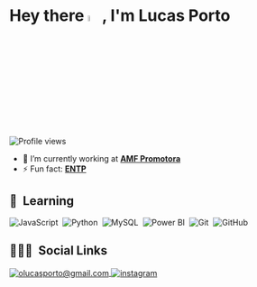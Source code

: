 <h1 align="left">Hey there <img src="https://raw.githubusercontent.com/kaueMarques/kaueMarques/master/hi.gif" width=5%>, I'm Lucas Porto</h1>
<p align="left"> <img src="https://komarev.com/ghpvc/?username=olucasporto&color=blue" alt="Profile views" /> </p>

- 🔭 I’m currently working at **[AMF Promotora](https://www.amfpromotora.com.br/home)**
- ⚡ Fun fact: **[ENTP](https://www.16personalities.com/entp-personality)**

## 🌱 &nbsp;Learning

![JavaScript](https://img.shields.io/badge/-JavaScript-05122A?style=flat&logo=javascript)&nbsp;
![Python](https://img.shields.io/badge/-Python-05122A?style=flat&logo=python)&nbsp;
![MySQL](https://img.shields.io/badge/-MySQL-05122A?style=flat&logo=mysql)&nbsp;
![Power BI](https://img.shields.io/badge/-Power_BI-05122A?style=flat&logo=powerbi)&nbsp;
![Git](https://img.shields.io/badge/-Git-05122A?style=flat&logo=git)&nbsp;
![GitHub](https://img.shields.io/badge/-GitHub-05122A?style=flat&logo=github)&nbsp;

## 👨🏽‍🦲 &nbsp;Social Links

<a href="mailto:olucasporto@gmail.com" target="_blank">
  <img align="center" src="https://img.shields.io/badge/-olucasporto@gmail.com-05122A?style=flat&logo=gmail" alt="olucasporto@gmail.com"/>
</a>
<a href="https://www.instagram.com/porto.gif/" target="_blank">
 <img align="center" src="https://img.shields.io/badge/-porto.gif-05122A?style=flat&logo=instagram" alt="instagram"/>
</a>
